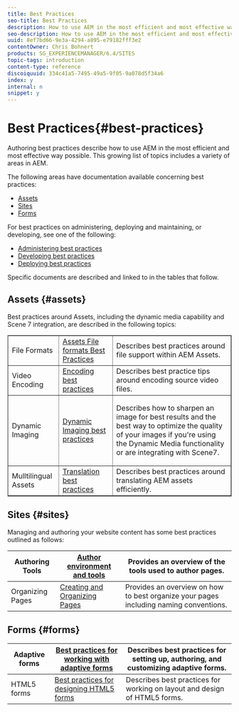 ```yaml
---
title: Best Practices
seo-title: Best Practices
description: How to use AEM in the most efficient and most effective way possible
seo-description: How to use AEM in the most efficient and most effective way possible
uuid: 8ef7bd66-9e3a-4294-a895-e79182fff3e2
contentOwner: Chris Bohnert
products: SG_EXPERIENCEMANAGER/6.4/SITES
topic-tags: introduction
content-type: reference
discoiquuid: 334c41a5-7495-49a5-9f05-9a078d5f34a6
index: y
internal: n
snippet: y
---
```


# Best Practices{#best-practices}

Authoring best practices describe how to use AEM in the most efficient and most effective way possible. This growing list of topics includes a variety of areas in AEM.

The following areas have documentation available concerning best practices:

* [Assets](#assets)
* [Sites](#sites)
* [Forms](#forms)

For best practices on administering, deploying and maintaining, or developing, see one of the following:

* [Administering best practices](../../../sites/administering/using/administer-best-practices.md)
* [Developing best practices](../../../sites/developing/using/best-practices.md)
* [Deploying best practices](../../../sites/deploying/using/best-practices.md)

Specific documents are described and linked to in the tables that follow.

## Assets {#assets}

Best practices around Assets, including the dynamic media capability and Scene 7 integration, are described in the following topics:

<table border="1" cellpadding="1" cellspacing="0" width="100%"> 
 <tbody>
  <tr>
   <td>File Formats</td> 
   <td><a href="../../../assets/using/assets-file-format-best-practices.md">Assets File formats Best Practices</a></td> 
   <td>Describes best practices around file support within AEM Assets.</td> 
  </tr>
  <tr>
   <td>Video Encoding</td> 
   <td><a href="../../../assets/using/video.md#bestpracticesforencodingvideos">Encoding best practices</a></td> 
   <td>Describes best practice tips around encoding source video files.</td> 
  </tr>
  <tr>
   <td>Dynamic Imaging</td> 
   <td><a href="../../../assets/using/best-practices-for-optimizing-the-quality-of-your-images.md">Dynamic Imaging best practices</a></td> 
   <td><p>Describes how to sharpen an image for best results and the best way to optimize the quality of your images if you're using the Dynamic Media functionality or are integrating with Scene7. </p> </td> 
  </tr>
  <tr>
   <td>Mulltilingual Assets</td> 
   <td><a href="../../../assets/using/best-practices-for-translating-assets-efficiently.md">Translation best practices</a></td> 
   <td>Describes best practices around translating AEM assets efficiently.</td> 
  </tr>
 </tbody>
</table>

## Sites {#sites}

Managing and authoring your website content has some best practices outlined as follows:

| Authoring Tools | [Author environment and tools](../../../sites/authoring/using/author-environment-tools.md) |Provides an overview of the tools used to author pages. |
|---|---|---|
| Organizing Pages | [Creating and Organizing Pages](../../../sites/authoring/using/managing-pages.md) |Provides an overview on how to best organize your pages including naming conventions. |

## Forms {#forms}

| Adaptive forms | [Best practices for working with adaptive forms](../../../forms/using/adaptive-forms-best-practices.md) |Describes best practices for setting up, authoring, and customizing adaptive forms. |
|---|---|---|
| HTML5 forms | [Best practices for designing HTML5 forms](../../../forms/using/Best-practices-for-HTML5-forms.md) |Describes best practices for working on layout and design of HTML5 forms. |


